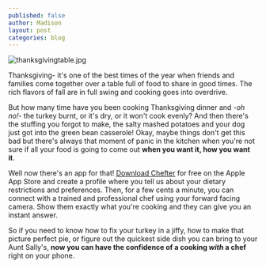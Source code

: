 ```yaml
---
published: false
author: Madison
layout: post
categories: blog
---
```

![thanksgivingtable.jpg]({{site.baseurl}}/img/thanksgivingtable.jpg)

Thanksgiving- it's one of the best times of the year when friends and families come together over a table full of food to share in good times. The rich flavors of fall are in full swing and cooking goes into overdrive.

But how many time have you been cooking Thanksgiving dinner and -_oh no!_- the turkey burnt, or it's dry, or it won't cook evenly? And then there's the stuffing you forgot to make, the salty mashed potatoes and your dog just got into the green bean casserole! Okay, maybe things don't get this bad but there's always that moment of panic in the kitchen when you're not sure if all your food is going to come out **when you want it, how you want it**. 

Well now there's an app for that! [Download Chefter](https://itunes.apple.com/app/apple-store/id1083651067?mt=8) for free on the Apple App Store and create a profile where you tell us about your dietary restrictions and preferences. Then, for a few cents a minute, you can connect with a trained and professional chef using your forward facing camera. Show them exactly what you're cooking and they can give you an instant answer. 

So if you need to know how to fix your turkey in a jiffy, how to make that picture perfect pie, or figure out the quickest side dish you can bring to your Aunt Sally's, **now you can have the confidence of a cooking _with_ a chef** right on your phone.
